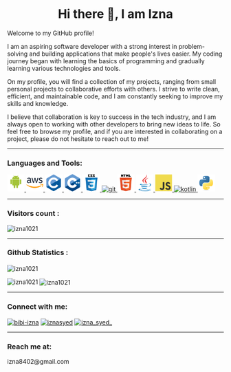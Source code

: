 <h1 align="center"><b>Hi there 👋, I am  Izna</b> </h1>
Welcome to my GitHub profile!

I am an aspiring software developer with a strong interest in problem-solving and building applications that make people's lives easier. My coding journey began with learning the basics of programming and gradually learning various technologies and tools.

On my profile, you will find a collection of my projects, ranging from small personal projects to collaborative efforts with others. I strive to write clean, efficient, and maintainable code, and I am constantly seeking to improve my skills and knowledge.

I believe that collaboration is key to success in the tech industry, and I am always open to working with other developers to bring new ideas to life. So feel free to browse my profile, and if you are interested in collaborating on a project, please do not hesitate to reach out to me!

<hr>
<h3 align="left"><b>Languages and Tools:</b></h3>
<p align="left"> <a href="https://developer.android.com" target="_blank" rel="noreferrer"> <img src="https://raw.githubusercontent.com/devicons/devicon/master/icons/android/android-original-wordmark.svg" alt="android" width="40" height="40"/> </a> <a href="https://aws.amazon.com" target="_blank" rel="noreferrer"> <img src="https://raw.githubusercontent.com/devicons/devicon/master/icons/amazonwebservices/amazonwebservices-original-wordmark.svg" alt="aws" width="40" height="40"/> </a> <a href="https://www.cprogramming.com/" target="_blank" rel="noreferrer"> <img src="https://raw.githubusercontent.com/devicons/devicon/master/icons/c/c-original.svg" alt="c" width="40" height="40"/> </a> <a href="https://www.w3schools.com/cpp/" target="_blank" rel="noreferrer"> <img src="https://raw.githubusercontent.com/devicons/devicon/master/icons/cplusplus/cplusplus-original.svg" alt="cplusplus" width="40" height="40"/> </a> <a href="https://www.w3schools.com/css/" target="_blank" rel="noreferrer"> <img src="https://raw.githubusercontent.com/devicons/devicon/master/icons/css3/css3-original-wordmark.svg" alt="css3" width="40" height="40"/> </a> <a href="https://git-scm.com/" target="_blank" rel="noreferrer"> <img src="https://www.vectorlogo.zone/logos/git-scm/git-scm-icon.svg" alt="git" width="40" height="40"/> </a> <a href="https://www.w3.org/html/" target="_blank" rel="noreferrer"> <img src="https://raw.githubusercontent.com/devicons/devicon/master/icons/html5/html5-original-wordmark.svg" alt="html5" width="40" height="40"/> </a> <a href="https://www.java.com" target="_blank" rel="noreferrer"> <img src="https://raw.githubusercontent.com/devicons/devicon/master/icons/java/java-original.svg" alt="java" width="40" height="40"/> </a> <a href="https://developer.mozilla.org/en-US/docs/Web/JavaScript" target="_blank" rel="noreferrer"> <img src="https://raw.githubusercontent.com/devicons/devicon/master/icons/javascript/javascript-original.svg" alt="javascript" width="40" height="40"/> </a> <a href="https://kotlinlang.org" target="_blank" rel="noreferrer"> <img src="https://www.vectorlogo.zone/logos/kotlinlang/kotlinlang-icon.svg" alt="kotlin" width="40" height="40"/> </a> <a href="https://www.python.org" target="_blank" rel="noreferrer"> <img src="https://raw.githubusercontent.com/devicons/devicon/master/icons/python/python-original.svg" alt="python" width="40" height="40"/> </a> </p>
<hr>
<h3 align="left"><b>Visitors count :</b></h3>
<p align="center"> 
  <p align="left"> <img src="https://komarev.com/ghpvc/?username=izna1021&label=Profile%20views&color=0e75b6&style=flat" alt="izna1021" /> </p>
</p>
<hr>
<h3 align="left"><b>Github Statistics :</b></h3>
<p><img align="center" src="https://github-readme-streak-stats.herokuapp.com/?user=izna1021&" alt="izna1021" /></p>

<p><img align="left" src="https://github-readme-stats.vercel.app/api/top-langs?username=izna1021&show_icons=true&locale=en&layout=compact" alt="izna1021" /></p>

<p>&nbsp;<img align="center" src="https://github-readme-stats.vercel.app/api?username=izna1021&show_icons=true&locale=en" alt="izna1021" /></p>

<hr>
<h3 align="left"><b>Connect with me:</b></h3>
<p align="left">
<a href="https://linkedin.com/in/bibi-izna" target="blank"><img align="center" src="https://raw.githubusercontent.com/rahuldkjain/github-profile-readme-generator/master/src/images/icons/Social/linked-in-alt.svg" alt="bibi-izna" height="30" width="40" /></a>
<a href="https://www.leetcode.com/iznasyed" target="blank"><img align="center" src="https://raw.githubusercontent.com/rahuldkjain/github-profile-readme-generator/master/src/images/icons/Social/leet-code.svg" alt="iznasyed" height="30" width="40" /></a>
<a href="https://www.hackerrank.com/izna_syed_" target="blank"><img align="center" src="https://raw.githubusercontent.com/rahuldkjain/github-profile-readme-generator/master/src/images/icons/Social/hackerrank.svg" alt="izna_syed_" height="30" width="40" /></a>
</p>
<hr>
<h3 align="left"><b> Reach me at:</b> </h3>
<p align="'left">
  izna8402@gmail.com
</p>
<p align="center">
